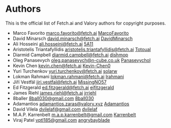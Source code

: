# Authors

This is the official list of Fetch.ai and Valory authors for copyright purposes.

* Marco Favorito <marco.favorito@fetch.ai> [MarcoFavorito](https://github.com/MarcoFavorito)
* David Minarsch <david.minarsch@fetch.ai> [DavidMinarsch](https://github.com/DavidMinarsch)
* Ali Hosseini <ali.hosseini@fetch.ai> [5A11](https://github.com/5A11)
* Aristotelis Triantafyllidis <aristotelis.triantafyllidis@fetch.ai> [Totoual](https://github.com/Totoual)
* Diarmid Campbell <diarmid.campbell@fetch.ai> [dishmop](https://github.com/dishmop)
* Oleg Panasevych <oleg.panasevych@n-cube.co.uk> [Panasevychol](https://github.com/panasevychol)
* Kevin Chen <kevin.chen@fetch.ai> [Kevin-Chen0](https://github.com/Kevin-Chen0)
* Yuri Turchenkov <yuri.turchenkov@fetch.ai> [solarw](https://github.com/solarw)
* Lokman Rahmani <lokman.rahmani@fetch.ai> [lrahmani](https://github.com/lrahmani)
* Jiří Vestfál <jiri.vestfal@fetch.ai> [MissingNO57](https://github.com/MissingNO57)
* Ed Fitzgerald <ed.fitzgerald@fetch.ai> [ejfitzgerald](https://github.com/ejfitzgerald)
* James Riehl <james.riehl@fetch.ai> [jrriehl](https://github.com/jrriehl)
* 8baller <8ball030@gmail.com> [8ball030](https://github.com/8ball030)
* Adamantios <adamantios.zaras@valory.xyz> [Adamantios](https://github.com/Adamantios)
* David Vilela <dvilelaf@gmail.com> [dvilelaf](https://github.com/dvilelaf)
* M.A.P. Karrenbelt <m.a.p.karrenbelt@gmail.com> [Karrenbelt](https://github.com/Karrenbelt)
* Viraj Patel <vptl185@gmail.com> [angrybayblade](https://github.com/angrybayblade)
